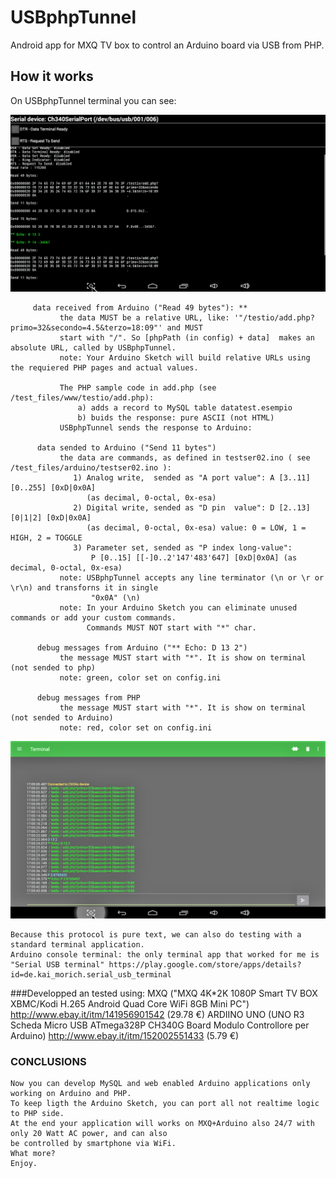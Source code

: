 # USBphpTunnel
Android app for MXQ TV box to control an Arduino board via USB from PHP.

## How it works

 On USBphpTunnel terminal you can see:
 
![Terminal screenshot 4](./test_files/img/Screenshot04.png)
 
         data received from Arduino ("Read 49 bytes"): **
               the data MUST be a relative URL, like: '"/testio/add.php?primo=32&secondo=4.5&terzo=18:09"' and MUST 
               start with "/". So [phpPath (in config) + data]  makes an absolute URL, called by USBphpTunnel.
               note: Your Arduino Sketch will build relative URLs using the requiered PHP pages and actual values.

               The PHP sample code in add.php (see /test_files/www/testio/add.php): 
                   a) adds a record to MySQL table datatest.esempio
                   b) buids the response: pure ASCII (not HTML)
               USBphpTunnel sends the response to Arduino:
         
          data sended to Arduino ("Send 11 bytes")
               the data are commands, as defined in testser02.ino ( see /test_files/arduino/testser02.ino ):
                  1) Analog write,  sended as "A port value": A [3..11] [0..255] [0xD|0x0A] 
                     (as decimal, 0-octal, 0x-esa)
                  2) Digital write, sended as "D pin  value": D [2..13] [0|1|2] [0xD|0x0A]
                     (as decimal, 0-octal, 0x-esa) value: 0 = LOW, 1 = HIGH, 2 = TOGGLE
                  3) Parameter set, sended as "P index long-value":
                      P [0..15] [[-]0..2'147'483'647] [0xD|0x0A] (as decimal, 0-octal, 0x-esa)
               note: USBphpTunnel accepts any line terminator (\n or \r or \r\n) and transforns it in single
                      "0x0A" (\n)
               note: In your Arduino Sketch you can eliminate unused commands or add your custom commands. 
                     Commands MUST NOT start with "*" char.

          debug messages from Arduino ("** Echo: D 13 2") 
               the message MUST start with "*". It is show on terminal (not sended to php)
               note: green, color set on config.ini

          debug messages from PHP
               the message MUST start with "*". It is show on terminal (not sended to Arduino)
               note: red, color set on config.ini
               
  ![Terminal screenshot 5](./test_files/img/Screenshot05.png)
  
    Because this protocol is pure text, we can also do testing with a standard terminal application.
    Arduino console terminal: the only terminal app that worked for me is
    "Serial USB terminal" https://play.google.com/store/apps/details?id=de.kai_morich.serial_usb_terminal
    
 ###Developped an tested using:
       MXQ ("MXQ 4K*2K 1080P Smart TV BOX XBMC/Kodi H.265 Android Quad Core WiFi 8GB Mini PC") 
                            http://www.ebay.it/itm/141956901542 (29.78 €)
       ARDIINO UNO (UNO R3 Scheda Micro USB ATmega328P CH340G Board Modulo Controllore per Arduino) 
                            http://www.ebay.it/itm/152002551433 (5.79 €)
      
   ### CONCLUSIONS
    Now you can develop MySQL and web enabled Arduino applications only working on Arduino and PHP. 
    To keep ligth the Arduino Sketch, you can port all not realtime logic to PHP side.
    At the end your application will works on MXQ+Arduino also 24/7 with only 20 Watt AC power, and can also
    be controlled by smartphone via WiFi.
    What more?
    Enjoy.

  
